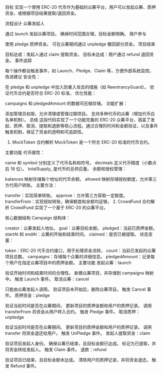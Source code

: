 目标
实现一个使用 ERC-20 代币作为基础的众筹平台，用户可以发起众筹、质押资金，或根据项目结果提取/退回资金。

流程设计
众筹发起人

通过 launch 发起众筹项目。
确保时间范围合理，目标金额明确。
用户参与

使用 pledge 质押资金。
可在众筹期间通过 unpledge 撤回部分资金。
项目结束

目标达成：发起人通过 claim 提取资金。
目标未达成：用户通过 refund 退回资金。
事件追踪

每个操作都会触发事件，如 Launch、Pledge、Claim 等，方便外部系统监控。
改进建议
安全性：

在 pledge 和 unpledge 中加入防重入攻击的措施（如 ReentrancyGuard）。
验证代币合约是否符合 ERC-20 标准。
优化性能：

campaigns 和 pledgedAmount 的数据可压缩存储。
功能扩展：

添加管理员权限，允许清理或管理过期项目。
支持多种代币的众筹（增加代币白名单机制）。
总结
这段代码实现了一个功能完备的 ERC-20 众筹平台，涵盖了发起、质押、取消、提取和退款等核心流程。通过合理的时间和金额验证，以及事件触发机制，保证了资金的透明和可追踪性。
1. MockToken 合约解析
MockToken 是一个符合 ERC-20 标准的代币合约。

主要功能
代币属性：

name 和 symbol 分别定义了代币名称和符号。
decimals 定义代币精度（小数点后 18 位）。
totalSupply_ 是代币的总供应量。
余额和授权管理：

balances 映射存储每个地址的代币余额。
allowed 映射存储授权额度，允许第三方代用户转账。
主要方法：

transfer：实现简单转账。
approve：允许第三方获取一定额度。
transferFrom：实现授权转账，确保额度和余额均足够。
2. CrowdFund 合约解析
CrowdFund 实现了一个基于 ERC-20 的众筹平台。

核心数据结构
Campaign 结构体：

creator：众筹发起人地址。
goal：众筹目标金额。
pledged：当前已质押金额。
startAt 和 endAt：众筹的开始和结束时间。
claimed：是否已被提取。
状态变量：

token：ERC-20 代币合约接口，用于处理资金流转。
count：当前已发起的众筹项目总数。
campaigns：存储每个众筹的详细信息。
pledgedAmount：记录每个用户在指定众筹项目中的质押金额。
主要功能
发起众筹：launch

验证开始时间和结束时间的合理性。
新建众筹项目，并存储到 campaigns 映射中。
触发 Launch 事件。
取消众筹：cancel

只能由众筹发起人调用。
验证项目未开始后，删除众筹项目。
触发 Cancel 事件。
质押资金：pledge

验证当前时间是否在众筹期间。
更新项目的质押金额和用户的质押记录。
调用 transferFrom 将资金从用户转入合约。
触发 Pledge 事件。
取消质押：unpledge

验证当前时间是否在众筹期间。
更新项目的质押金额和用户的质押记录。
调用 transfer 将资金退还给用户。
触发 UnPledge 事件。
发起人提取资金：claim

验证项目发起人身份。
确保众筹已结束，且目标金额已达成。
标记为已提取，并将资金转给发起人。
触发 Claim 事件。
退款：refund

验证项目已结束，且目标金额未达成。
清除用户的质押记录，并将资金退还。
触发 Refund 事件。
